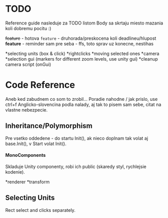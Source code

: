 # TODO

Reference guide nasleduje za TODO listom
Body sa skrtaju miesto mazania koli dobremu pocitu :)

~~feature~~ - hotova
`feature` - druhorada/preskocena koli deadlineu/hlupost
**feature** - reminder sam pre seba - ffs, toto sprav uz konecne, nestihas

*selecting units (box & click)
*rightclicks
*moving selected ones
*camera
*selection gui (markers for different zoom levels, use unity gui)
*cleanup camera script (onGui)


# Code Reference

Aneb ked zabudnem co som to zrobil...
Poradie nahodne / jak prislo, use ctrl+f
Anglicko-slovencina podla nalady, aj tak to pisem sam sebe, citat na vlastne nebezpecie.

## Inheritance/Polymorphism

Pre vsetko oddedene - do startu Init(), ak nieco doplnam tak volat aj base.Init(), v Start volat Init().

#### MonoComponents

Skladuje Unity componenty, robi ich public (skaredy styl, rychlejsie kodenie).

*renderer
*transform

## Selecting Units

Rect select and clicks separately.